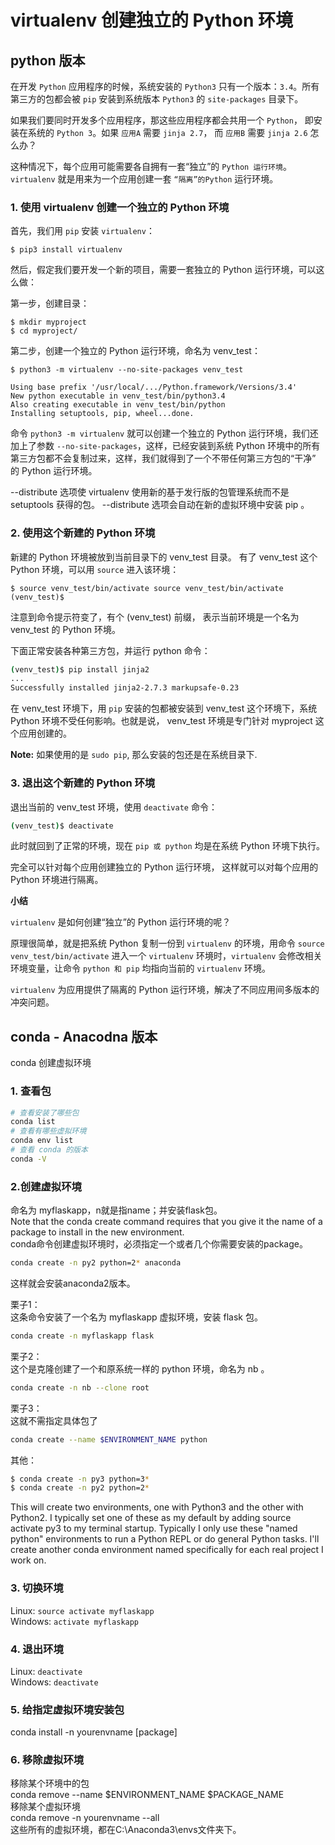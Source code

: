 # virtualenv 创建独立的 Python 环境   

## python 版本   

在开发 `Python` 应用程序的时候，系统安装的 `Python3` 只有一个版本：`3.4`。所有第三方的包都会被 `pip` 安装到系统版本 `Python3` 的 `site-packages` 目录下。  

如果我们要同时开发多个应用程序，那这些应用程序都会共用一个 `Python`， 即安装在系统的 `Python 3`。如果 `应用A` 需要 `jinja 2.7`， 而 `应用B` 需要 `jinja 2.6` 怎么办？  

这种情况下，每个应用可能需要各自拥有一套“独立”的 `Python 运行环境`。`virtualenv` 就是用来为一个应用创建一套 `“隔离”的Python` 运行环境。  

### 1. 使用 virtualenv 创建一个独立的 Python 环境    

首先，我们用 `pip` 安装 `virtualenv`： 

~~~
$ pip3 install virtualenv
~~~

然后，假定我们要开发一个新的项目，需要一套独立的 Python 运行环境，可以这么做：   

第一步，创建目录：   
~~~
$ mkdir myproject
$ cd myproject/
~~~

第二步，创建一个独立的 Python 运行环境，命名为 venv_test：     
~~~
$ python3 -m virtualenv --no-site-packages venv_test

Using base prefix '/usr/local/.../Python.framework/Versions/3.4'
New python executable in venv_test/bin/python3.4
Also creating executable in venv_test/bin/python
Installing setuptools, pip, wheel...done.
~~~

命令 `python3 -m virtualenv` 就可以创建一个独立的 Python 运行环境，我们还加上了参数 `--no-site-packages`，这样，已经安装到系统 Python 环境中的所有第三方包都不会复制过来，这样，我们就得到了一个不带任何第三方包的“干净” 的 Python 运行环境。  

--distribute 选项使 virtualenv 使用新的基于发行版的包管理系统而不是 setuptools 获得的包。 --distribute 选项会自动在新的虚拟环境中安装 pip 。  

### 2. 使用这个新建的 Python 环境  

新建的 Python 环境被放到当前目录下的 venv_test 目录。 有了 venv_test 这个 Python 环境，可以用 `source` 进入该环境：    

~~~
$ source venv_test/bin/activate source venv_test/bin/activate
(venv_test)$
~~~

注意到命令提示符变了，有个 (venv_test) 前缀， 表示当前环境是一个名为 venv_test 的 Python 环境。  

下面正常安装各种第三方包，并运行 python 命令：   

~~~bash
(venv_test)$ pip install jinja2
...
Successfully installed jinja2-2.7.3 markupsafe-0.23
~~~

在 venv_test 环境下，用 `pip` 安装的包都被安装到 venv_test 这个环境下，系统 Python 环境不受任何影响。也就是说， venv_test 环境是专门针对 myproject 这个应用创建的。   

**Note:** 如果使用的是 `sudo pip`, 那么安装的包还是在系统目录下.   

### 3. 退出这个新建的 Python 环境  

退出当前的 venv_test 环境，使用 `deactivate` 命令：  

~~~bash
(venv_test)$ deactivate   
~~~

此时就回到了正常的环境，现在 `pip 或 python` 均是在系统 Python 环境下执行。  

完全可以针对每个应用创建独立的 Python 运行环境， 这样就可以对每个应用的 Python 环境进行隔离。   

**小结**

`virtualenv` 是如何创建“独立”的 Python 运行环境的呢？    

原理很简单，就是把系统 Python 复制一份到 `virtualenv` 的环境，用命令 `source venv_test/bin/activate` 进入一个 `virtualenv` 环境时，`virtualenv` 会修改相关环境变量，让命令 `python 和 pip` 均指向当前的 `virtualenv` 环境。    

`virtualenv` 为应用提供了隔离的 Python 运行环境，解决了不同应用间多版本的冲突问题。   

## conda - Anacodna 版本

conda 创建虚拟环境   

### 1. 查看包   

~~~bash
# 查看安装了哪些包
conda list 
# 查看有哪些虚拟环境
conda env list 
# 查看 conda 的版本
conda -V 
~~~

### 2.创建虚拟环境  

命名为 myflaskapp，n就是指name；并安装flask包。    
Note that the conda create command requires that you give it the name of a package to install in the new environment.   
conda命令创建虚拟环境时，必须指定一个或者几个你需要安装的package。    

~~~bash
conda create -n py2 python=2* anaconda
~~~

这样就会安装anaconda2版本。   

栗子1：   
这条命令安装了一个名为 myflaskapp 虚拟环境，安装 flask 包。   

~~~bash
conda create -n myflaskapp flask
~~~

栗子2：   
这个是克隆创建了一个和原系统一样的 python 环境，命名为 nb 。   

~~~bash
conda create -n nb --clone root
~~~ 

栗子3：     
这就不需指定具体包了  

~~~bash
conda create --name $ENVIRONMENT_NAME python
~~~

其他：   

~~~bash
$ conda create -n py3 python=3*
$ conda create -n py2 python=2*
~~~

This will create two environments, one with Python3 and the other with Python2. I typically set one of these as my default by adding source activate py3 to my terminal startup. Typically I only use these "named python" environments to run a Python REPL or do general Python tasks. I'll create another conda environment named specifically for each real project I work on.   

### 3. 切换环境   

Linux: `source activate myflaskapp`   
Windows: `activate myflaskapp`  

### 4. 退出环境    
    
Linux:  `deactivate`    
Windows: `deactivate`    

### 5. 给指定虚拟环境安装包   
    
conda install -n yourenvname [package]    

### 6. 移除虚拟环境    
    
移除某个环境中的包    
conda remove --name $ENVIRONMENT_NAME $PACKAGE_NAME    
移除某个虚拟环境    
conda remove -n yourenvname --all    
这些所有的虚拟环境，都在C:\Anaconda3\envs文件夹下。    
    
